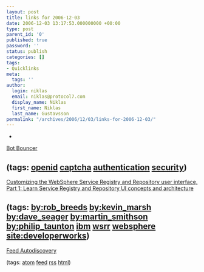 ```yaml
---
layout: post
title: links for 2006-12-03
date: 2006-12-03 13:17:53.000000000 +00:00
type: post
parent_id: '0'
published: true
password: ''
status: publish
categories: []
tags:
- Quicklinks
meta:
  tags: ''
author:
  login: niklas
  email: niklas@protocol7.com
  display_name: Niklas
  first_name: Niklas
  last_name: Gustavsson
permalink: "/archives/2006/12/03/links-for-2006-12-03/"
---
```

- 
[Bot Bouncer](http://botbouncer.com/)

(tags: [openid](http://del.icio.us/protocol7/openid) [captcha](http://del.icio.us/protocol7/captcha) [authentication](http://del.icio.us/protocol7/authentication) [security](http://del.icio.us/protocol7/security))
- 
[Customizing the WebSphere Service Registry and Repository user interface, Part 1: Learn Service Registry and Repository UI concepts and architecture](http://www-128.ibm.com/developerworks/websphere/library/techarticles/0611_smithson/0611_smithson.html?ca=drs-tp4706)

(tags: [by:rob\_breeds](http://del.icio.us/protocol7/by:rob_breeds) [by:kevin\_marsh](http://del.icio.us/protocol7/by:kevin_marsh) [by:dave\_seager](http://del.icio.us/protocol7/by:dave_seager) [by:martin\_smithson](http://del.icio.us/protocol7/by:martin_smithson) [by:philip\_taunton](http://del.icio.us/protocol7/by:philip_taunton) [ibm](http://del.icio.us/protocol7/ibm) [wsrr](http://del.icio.us/protocol7/wsrr) [websphere](http://del.icio.us/protocol7/websphere) [site:developerworks](http://del.icio.us/protocol7/site:developerworks))
- 
[Feed Autodiscovery](http://feedautodiscovery.org/doku.php)

(tags: [atom](http://del.icio.us/protocol7/atom) [feed](http://del.icio.us/protocol7/feed) [rss](http://del.icio.us/protocol7/rss) [html](http://del.icio.us/protocol7/html))
